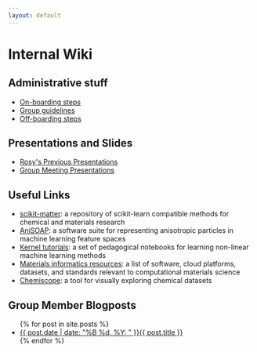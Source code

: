 ```yaml
---
layout: default
---
```


# Internal Wiki

## Administrative stuff

- [On-boarding steps](/website/internal/onboard)
- [Group guidelines](https://docs.google.com/document/d/1Z-WA_A9c1kzol6xR3PqYmwi2-I_M_S8DDMXS7CykKc8/edit?usp=sharing)
- [Off-boarding steps](/website/internal/offboard)

## Presentations and Slides

- [Rosy's Previous Presentations](https://drive.google.com/drive/folders/1EUrJ_0fvkSWEr2CMPQIp7MU7AXsFlrjW?usp=sharing)
- [Group Meeting Presentations](https://drive.google.com/drive/folders/1dYHTgyDiGY05MSSJpxTmCZ1JyGJ2_ca6?usp=sharing)

## Useful Links

- [scikit-matter](https://scikit-matter.readthedocs.io/en/latest/): a repository of scikit-learn compatible methods for chemical and materials research
- [AniSOAP](https://github.com/cersonsky-lab/anisoap): a software suite for representing anisotropic particles in machine learning feature spaces
- [Kernel tutorials](https://github.com/lab-cosmo/kernel-tutorials): a set of pedagogical notebooks for learning non-linear machine learning methods
- [Materials informatics resources](https://github.com/tilde-lab/awesome-materials-informatics): a list of software, cloud platforms, datasets, and standards relevant to computational materials science
- [Chemiscope](https://chemiscope.org/): a tool for visually exploring chemical datasets

## Group Member Blogposts

<ul>
  {% for post in site.posts %}
    <li>
      <a href="/website/{{ post.url }}">{{ post.date | date: "%B %d, %Y: " }}{{ post.title }}</a>
    </li>
  {% endfor %}
</ul>

